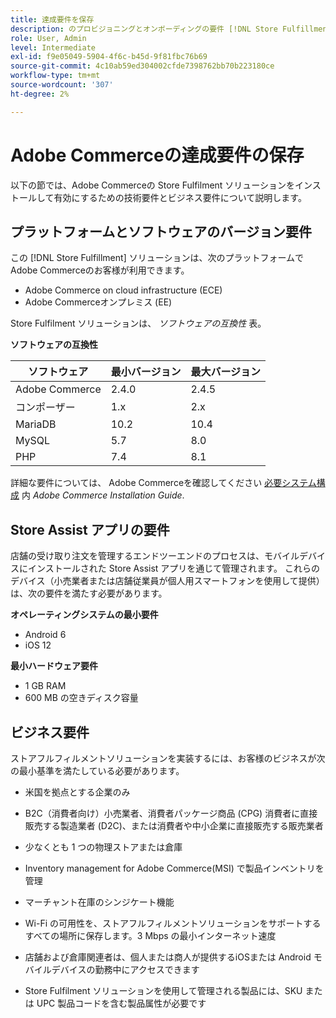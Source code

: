 ```yaml
---
title: 達成要件を保存
description: のプロビジョニングとオンボーディングの要件 [!DNL Store Fulfillment solution].
role: User, Admin
level: Intermediate
exl-id: f9e05049-5904-4f6c-b45d-9f81fbc76b69
source-git-commit: 4c10ab59ed304002cfde7398762bb70b223180ce
workflow-type: tm+mt
source-wordcount: '307'
ht-degree: 2%

---
```


# Adobe Commerceの達成要件の保存

以下の節では、Adobe Commerceの Store Fulfilment ソリューションをインストールして有効にするための技術要件とビジネス要件について説明します。

## プラットフォームとソフトウェアのバージョン要件

この [!DNL Store Fulfillment] ソリューションは、次のプラットフォームでAdobe Commerceのお客様が利用できます。

- Adobe Commerce on cloud infrastructure (ECE)
- Adobe Commerceオンプレミス (EE)

Store Fulfilment ソリューションは、 *ソフトウェアの互換性* 表。

**ソフトウェアの互換性**

| **ソフトウェア** | **最小バージョン** | **最大バージョン** |
|----------------|---------------------|---------------------|
| Adobe Commerce | 2.4.0 | 2.4.5 |
| コンポーザー | 1.x | 2.x |
| MariaDB | 10.2 | 10.4 |
| MySQL | 5.7 | 8.0 |
| PHP | 7.4 | 8.1 |

詳細な要件については、 Adobe Commerceを確認してください [必要システム構成](https://experienceleague.adobe.com/docs/commerce-operations/installation-guide/system-requirements.html) 内 *Adobe Commerce Installation Guide*.

## Store Assist アプリの要件

店舗の受け取り注文を管理するエンドツーエンドのプロセスは、モバイルデバイスにインストールされた Store Assist アプリを通じて管理されます。 これらのデバイス（小売業者または店舗従業員が個人用スマートフォンを使用して提供）は、次の要件を満たす必要があります。

**オペレーティングシステムの最小要件**

- Android 6
- iOS 12

**最小ハードウェア要件**

- 1 GB RAM
- 600 MB の空きディスク容量

## ビジネス要件

ストアフルフィルメントソリューションを実装するには、お客様のビジネスが次の最小基準を満たしている必要があります。

- 米国を拠点とする企業のみ

- B2C（消費者向け）小売業者、消費者パッケージ商品 (CPG) 消費者に直接販売する製造業者 (D2C)、または消費者や中小企業に直接販売する販売業者

- 少なくとも 1 つの物理ストアまたは倉庫

- Inventory management for Adobe Commerce(MSI) で製品インベントリを管理

- マーチャント在庫のシンジケート機能

- Wi-Fi の可用性を、ストアフルフィルメントソリューションをサポートするすべての場所に保存します。3 Mbps の最小インターネット速度

- 店舗および倉庫関連者は、個人または商人が提供するiOSまたは Android モバイルデバイスの勤務中にアクセスできます

- Store Fulfilment ソリューションを使用して管理される製品には、SKU または UPC 製品コードを含む製品属性が必要です
